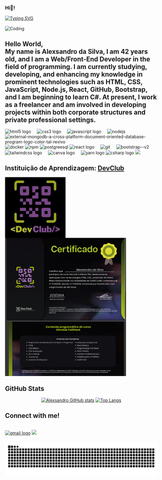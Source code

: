 ### Hi👋!
<div>
  <a href="https://git.io/typing-svg"><img src="https://readme-typing-svg.demolab.com?font=Press+Start+2P&size=15&pause=1000&color=6ECF42&width=435&lines=%22Hello+World%22++I%C2%B4m+Alexsandro%2C;I%C2%B4m+a+DevClub+Student;I%C2%B4m++a+Front-End++and+Back-End;+Programmer+Web+%F0%9F%91%A8%F0%9F%8F%BD%E2%80%8D%F0%9F%92%BB" alt="Typing SVG" /></a><br>
  <br>
  <img align="top" alt="Coding" width="230" src="https://www.elaunchinfotech.com/frontend/assets/images/Java_T-img2.jpg">
  <br>
</div>
<h2>
Hello World,
<br>
My name is Alexsandro da Silva, I am 42 years old, and I am a Web/Front-End Developer in the field of programming. I am currently studying, developing, and enhancing my knowledge in prominent technologies such as HTML, CSS, JavaScript, Node.js, React, GitHub, Bootstrap, and I am beginning to learn C#. At present, I work as a freelancer and am involved in developing projects within both corporate structures and private professional settings.
</h2>

<div align="left">
  <img src="https://cdn.jsdelivr.net/gh/devicons/devicon/icons/html5/html5-original.svg" height="48" alt="html5 logo"  />
  <img width="12" />
  <img src="https://cdn.jsdelivr.net/gh/devicons/devicon/icons/css3/css3-original.svg" height="48" alt="css3 logo"  />
  <img width="12" />
  <img src="https://cdn.jsdelivr.net/gh/devicons/devicon/icons/javascript/javascript-original.svg" height="48" alt="javascript logo"  />
  <img width="12" />
  <img width="48" height="48" src="https://img.icons8.com/color/48/nodejs.png" alt="nodejs"/>
  <img width="12" />
  <img width="48" height="48" src="https://img.icons8.com/external-tal-revivo-color-tal-revivo/48/external-mongodb-a-cross-platform-document-oriented-database-program-logo-color-tal-revivo.png" alt="external-mongodb-a-cross-platform-document-oriented-database-program-logo-color-tal-revivo"/>
  <img width="48" height="48" src="https://img.icons8.com/fluency/48/docker.png" alt="docker"/>
  <img width="48" height="48" src="https://img.icons8.com/color/48/npm.png" alt="npm"/>
  <img width="48" height="48" src="https://img.icons8.com/color/48/postgreesql.png" alt="postgreesql"/>
  <img src="https://cdn.jsdelivr.net/gh/devicons/devicon/icons/react/react-original.svg" height="48" alt="react logo"  />
  <img width="12" />
  <img width="48" height="48" src="https://img.icons8.com/color/48/git.png" alt="git"/>
  <img width="12" />
  <img width="50" height="50" src="https://img.icons8.com/color/50/bootstrap--v2.png" alt="bootstrap--v2"/>
  <img width="12" />
  <img src="https://cdn.jsdelivr.net/gh/devicons/devicon/icons/tailwindcss/tailwindcss-original-wordmark.svg" height="90" alt="tailwindcss logo"  />
  <img width="12" />
  <img src="https://cdn.jsdelivr.net/gh/devicons/devicon/icons/canva/canva-original.svg" height="48" alt="canva logo"  />
  <img width="12" />
  <img src="https://cdn.jsdelivr.net/gh/devicons/devicon/icons/yarn/yarn-original.svg" height="48" alt="yarn logo"  />
  <img src="https://cdn.jsdelivr.net/gh/devicons/devicon/icons/csharp/csharp-original.svg" height="48" alt="csharp logo"  />
  <img src="https://img.icons8.com/external-tal-revivo-shadow-tal-revivo/96/external-typescript-an-open-source-programming-language-developed-and-maintained-by-microsoft-logo-shadow-tal-revivo.png" height="48"/>
</div style="display: flex">

<h2>Instituição de Aprendizagem: <a href="https://rodolfomori.com.br/devclub">DevClub</a></h2>
 <img align="center" alt="Coding" width="200" src="https://github.com/alx-8914/alx-8914/raw/main/dev_club_devs_logo.jpg">
 <img align="center" alt="Coding" width="400"  src="Captura de tela 2024-12-27 184428.png" />
 <img align="center" alt="Coding" width="400" src="Captura de tela 2024-12-27 180656.png" />
<br>
<h2>GitHub Stats</h2>
<div align="center">
   
   [![Alexsandro GitHub stats](https://github-readme-stats.vercel.app/api?username=alx-8914&show_icons=true&text_color=0561bf&icon_color=5bb513&bg_color=000000&border_color=36123c)](https://github.com/anuraghazra/github-readme-stats)
   [![Top Langs](https://github-readme-stats.vercel.app/api/top-langs/?username=alx-8914&height=30&bg_color=000&title_color=0561bf&border_radius=3&border_color=36123c&hide=issues&text_color=5bb513)](https://github.com/anuraghazra/github-readme-stats)
</div>

<h2>Connect with me!</h2>
<br>
<div align="left">
  <a href="mailto:alexdevsilva@gmail.com"><img src="https://img.shields.io/badge/-Email-000?style=for-the-badge&logo=microsoft-outlook&logoColor=FF00F6&color:FFF"] height="28" alt="gmail logo"/></a>
  <a href="https://www.linkedin.com/in/alexsandro-da-silva-developer"><img src="https://img.shields.io/badge/-LinkedIn-000?style=for-the-badge&logo=linkedin&logoColor=FF00F6&color:FFF"></a>
</div>

###

<picture align="center">
  <source media="(prefers-color-scheme: dark)" srcset="https://raw.githubusercontent.com/alx-8914/alx-8914/output/github-contribution-grid-snake-dark.svg">
  <source media="(prefers-color-scheme: light)" srcset="https://raw.githubusercontent.com/alx-8914/alx-8914/output/github-contribution-grid-snake-dark.svg">
  <img align="center" alt="github contribution grid snake animation" src="https://raw.githubusercontent.com/alx-8914/alx-8914/output/github-contribution-grid-snake.svg">
</picture>

###
<!---

- 👋 Hi, I’m @alx-8914
- 👀 I’m interested in ...
- 🌱 I’m currently learning ...
- 💞️ I’m looking to collaborate on ...
- 📫 How to reach me ...
- 😄 Pronouns: ...
- ⚡ Fun fact: ...

alx-8914/alx-8914 is a ✨ special ✨ repository because its `README.md` (this file) appears on your GitHub profile.
You can click the Preview link to take a look at your changes.
--->
